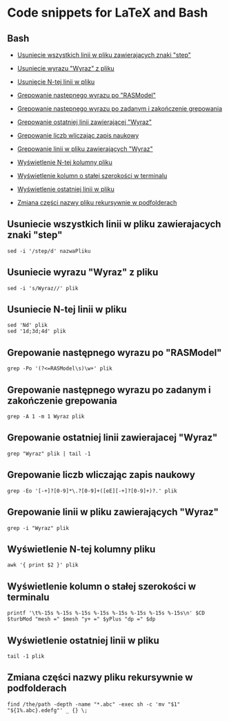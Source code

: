 Code snippets for LaTeX and Bash
========================================


Bash
------------

- [Usuniecie wszystkich linii w pliku zawierajacych znaki "step"](#usuniecie-wszystkich-linii-w-pliku-zawierajacych-znaki-step)

- [Usuniecie wyrazu "Wyraz" z pliku](#usuniecie-wyrazu-wyraz-z-pliku)

- [Usunięcie N-tej linii w pliku](#usuniecie-n-tej-linii-w-pliku)

- [Grepowanie następnego wyrazu po "RASModel"](#grepowanie-nastepnego-wyrazu-po-rasmodel)

- [Grepowanie następnego wyrazu po zadanym i zakończenie grepowania
](#grepowanie-nastepnego-wyrazu-po-zadanym-i-zakonczenie-grepowania)

- [Grepowanie ostatniej linii zawierającej "Wyraz"](#grepowanie-ostatniej-linii-zawierajacej-wyraz)

- [Grepowanie liczb wliczając zapis naukowy](#grepowanie-liczb-wliczajac-zapis-naukowy)

- [Grepowanie linii w pliku zawierających "Wyraz"](#grepowanie-linii-w-pliku-zawierajacych-wyraz)

- [Wyświetlenie N-tej kolumny pliku](#wyswietlenie-n-tej-kolumny-pliku)

- [Wyświetlenie kolumn o stałej szerokości w terminalu](#wyswietlenie-kolumn-o-stalej-szerokosci-w-terminalu)

- [Wyświetlenie ostatniej linii w pliku](#wyswietlenie-ostatniej-linii-w-pliku)

- [Zmiana części nazwy pliku rekursywnie w podfolderach](#zmiana-czesci-nazwy-pliku-rekursywnie-w-podfolderach)



## Usuniecie wszystkich linii w pliku zawierajacych znaki "step" 

	sed -i '/step/d' nazwaPliku

## Usuniecie wyrazu "Wyraz" z pliku

	sed -i 's/Wyraz//' plik

## Usuniecie N-tej linii w pliku

	sed 'Nd' plik
	sed '1d;3d;4d' plik

## Grepowanie następnego wyrazu po "RASModel"

	grep -Po '(?<=RASModel\s)\w+' plik

## Grepowanie następnego wyrazu po zadanym i zakończenie grepowania

	grep -A 1 -m 1 Wyraz plik

## Grepowanie ostatniej linii zawierajacej "Wyraz"

	grep "Wyraz" plik | tail -1 

## Grepowanie liczb wliczając zapis naukowy

	grep -Eo '[-+]?[0-9]*\.?[0-9]+([eE][-+]?[0-9]+)?.' plik

## Grepowanie linii w pliku zawierających "Wyraz"

	grep -i "Wyraz" plik

## Wyświetlenie N-tej kolumny pliku

	awk '{ print $2 }' plik

## Wyświetlenie kolumn o stałej szerokości w terminalu

	printf '\t%-15s %-15s %-15s %-15s %-15s %-15s %-15s %-15s\n' $CD $turbMod "mesh =" $mesh "y+ =" $yPlus "dp =" $dp

## Wyświetlenie ostatniej linii w pliku

	tail -1 plik

## Zmiana części nazwy pliku rekursywnie w podfolderach

	find /the/path -depth -name "*.abc" -exec sh -c 'mv "$1" "${1%.abc}.edefg"' _ {} \;
